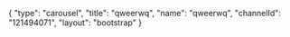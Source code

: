 {
    "type": "carousel",
    "title": "qweerwq",
    "name": "qweerwq",
    "channelId": "121494071",
    "layout": "bootstrap"
}
